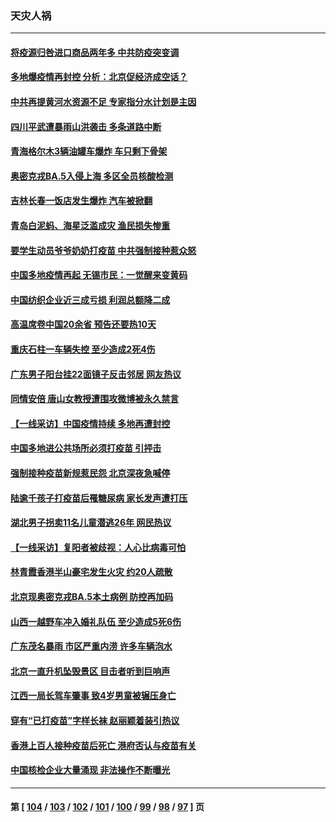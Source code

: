 ### 天灾人祸
---
#### [将疫源归咎进口商品两年多 中共防疫突变调](../../pages/ncid280/n13779427.md) 
#### [多地爆疫情再封控 分析：北京促经济成空话？](../../pages/ncid280/n13779188.md) 
#### [中共再提黄河水资源不足 专家指分水计划是主因](../../pages/ncid280/n13779370.md) 
#### [四川平武遭暴雨山洪袭击 多条道路中断](../../pages/ncid280/n13779017.md) 
#### [青海格尔木3辆油罐车爆炸 车只剩下骨架](../../pages/ncid280/n13778271.md) 
#### [奥密克戎BA.5入侵上海 多区全员核酸检测](../../pages/ncid280/n13778254.md) 
#### [吉林长春一饭店发生爆炸 汽车被掀翻](../../pages/ncid280/n13778132.md) 
#### [青岛白泥蚂、海星泛滥成灾 渔民损失惨重](../../pages/ncid280/n13777590.md) 
#### [要学生动员爷爷奶奶打疫苗 中共强制接种惹众怒](../../pages/ncid280/n13777292.md) 
#### [中国多地疫情再起 无锡市民：一觉醒来变黄码](../../pages/ncid280/n13777279.md) 
#### [中国纺织企业近三成亏损 利润总额降二成](../../pages/ncid280/n13777266.md) 
#### [高温席卷中国20余省 预告还要热10天](../../pages/ncid280/n13777059.md) 
#### [重庆石柱一车辆失控 至少造成2死4伤](../../pages/ncid280/n13777044.md) 
#### [广东男子阳台挂22面镜子反击邻居 网友热议](../../pages/ncid280/n13777031.md) 
#### [同情安倍 唐山女教授遭围攻微博被永久禁言](../../pages/ncid280/n13776964.md) 
#### [【一线采访】中国疫情持续 多地再遭封控](../../pages/ncid280/n13776399.md) 
#### [中国多地进公共场所必须打疫苗 引抨击](../../pages/ncid280/n13776384.md) 
#### [强制接种疫苗新规惹民怨 北京深夜急喊停](../../pages/ncid280/n13776266.md) 
#### [陆逾千孩子打疫苗后罹糖尿病 家长发声遭打压](../../pages/ncid280/n13776246.md) 
#### [湖北男子拐卖11名儿童潜逃26年 网民热议](../../pages/ncid280/n13776304.md) 
#### [【一线采访】复阳者被歧视：人心比病毒可怕](../../pages/ncid280/n13776079.md) 
#### [林青霞香港半山豪宅发生火灾 约20人疏散](../../pages/ncid280/n13775929.md) 
#### [北京现奥密克戎BA.5本土病例 防控再加码](../../pages/ncid280/n13775561.md) 
#### [山西一越野车冲入婚礼队伍 至少造成5死6伤](../../pages/ncid280/n13775536.md) 
#### [广东茂名暴雨 市区严重内涝 许多车辆泡水](../../pages/ncid280/n13775473.md) 
#### [北京一直升机坠毁景区 目击者听到巨响声](../../pages/ncid280/n13775404.md) 
#### [江西一局长驾车肇事 致4岁男童被辗压身亡](../../pages/ncid280/n13775326.md) 
#### [穿有“已打疫苗”字样长袜 赵丽颖着装引热议](../../pages/ncid280/n13775080.md) 
#### [香港上百人接种疫苗后死亡 港府否认与疫苗有关](../../pages/ncid280/n13775208.md) 
#### [中国核检企业大量涌现 非法操作不断曝光](../../pages/ncid280/n13775207.md) 

---
#### 第 [ [104](./104.md) / [103](./103.md) / [102](./102.md) / [101](./101.md) / [100](./100.md) / [99](./99.md) / [98](./98.md) / [97](./97.md) ] 页
